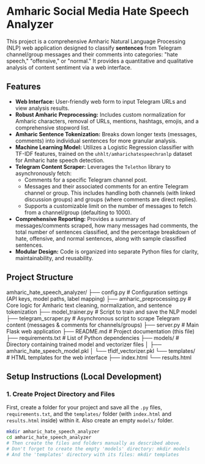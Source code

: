 # Amharic Social Media Hate Speech Analyzer

This project is a comprehensive Amharic Natural Language Processing (NLP) web application designed to classify **sentences** from Telegram channel/group messages and their comments into categories: "hate speech," "offensive," or "normal." It provides a quantitative and qualitative analysis of content sentiment via a web interface.

## Features

*   **Web Interface:** User-friendly web form to input Telegram URLs and view analysis results.
*   **Robust Amharic Preprocessing:** Includes custom normalization for Amharic characters, removal of URLs, mentions, hashtags, emojis, and a comprehensive stopword list.
*   **Amharic Sentence Tokenization:** Breaks down longer texts (messages, comments) into individual sentences for more granular analysis.
*   **Machine Learning Model:** Utilizes a Logistic Regression classifier with TF-IDF features, trained on the `uhhlt/amharichatespeechranlp` dataset for Amharic hate speech detection.
*   **Telegram Content Scraper:** Leverages the `Telethon` library to asynchronously fetch:
    *   Comments for a specific Telegram channel post.
    *   Messages and their associated comments for an entire Telegram channel or group. This includes handling both channels (with linked discussion groups) and groups (where comments are direct replies).
    *   Supports a customizable limit on the number of messages to fetch from a channel/group (defaulting to 1000).
*   **Comprehensive Reporting:** Provides a summary of messages/comments scraped, how many messages had comments, the total number of sentences classified, and the percentage breakdown of hate, offensive, and normal sentences, along with sample classified sentences.
*   **Modular Design:** Code is organized into separate Python files for clarity, maintainability, and reusability.

## Project Structure

amharic_hate_speech_analyzer/
├── config.py # Configuration settings (API keys, model paths, label mapping)
├── amharic_preprocessing.py # Core logic for Amharic text cleaning, normalization, and sentence tokenization
├── model_trainer.py # Script to train and save the NLP model
├── telegram_scraper.py # Asynchronous script to scrape Telegram content (messages & comments for channels/groups)
├── server.py # Main Flask web application
├── README.md # Project documentation (this file)
├── requirements.txt # List of Python dependencies
├── models/ # Directory containing trained model and vectorizer files
│ ├── amharic_hate_speech_model.pkl
│ └── tfidf_vectorizer.pkl
└── templates/ # HTML templates for the web interface
├── index.html
└── results.html
## Setup Instructions (Local Development)

### 1. Create Project Directory and Files

First, create a folder for your project and save all the `.py` files, `requirements.txt`, and the `templates/` folder (with `index.html` and `results.html` inside) within it. Also create an empty `models/` folder.

```bash
mkdir amharic_hate_speech_analyzer
cd amharic_hate_speech_analyzer
# Then create the files and folders manually as described above.
# Don't forget to create the empty 'models' directory: mkdir models
# And the 'templates' directory with its files: mkdir templates